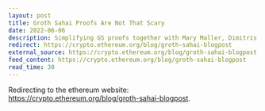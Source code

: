 ```yaml
---
layout: post
title: Groth Sahai Proofs Are Not That Scary
date: 2022-06-06
description: Simplifying GS proofs together with Mary Maller, Dimitris Kolonelos, and Dmitry Khovratovich.
redirect: https://crypto.ethereum.org/blog/groth-sahai-blogpost
external_source: https://crypto.ethereum.org/blog/groth-sahai-blogpost
feed_content: https://crypto.ethereum.org/blog/groth-sahai-blogpost
read_time: 30
---
```


Redirecting to the ethereum website: https://crypto.ethereum.org/blog/groth-sahai-blogpost.

